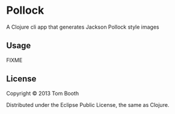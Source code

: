 # Pollock

A Clojure cli app that generates Jackson Pollock style images

## Usage

FIXME

## License

Copyright © 2013 Tom Booth

Distributed under the Eclipse Public License, the same as Clojure.
